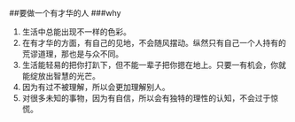 ##要做一个有才华的人
###why
1. 生活中总能出现不一样的色彩。
2. 在有才华的方面，有自己的见地，不会随风摆动。纵然只有自己一个人持有的荒谬道理，那也是与众不同。
3. 生活能轻易的把你打趴下，但不能一辈子把你摁在地上。只要一有机会，你就能绽放出智慧的光芒。
4. 因为有过不被理解，所以会更加理解别人。
5. 对很多未知的事物，因为有自信，所以会有独特的理性的认知，不会过于惊慌。